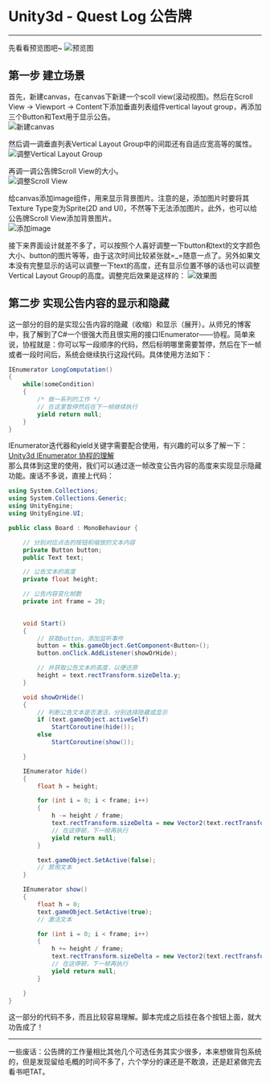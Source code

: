 # Unity3d - Quest Log 公告牌

---

先看看预览图吧~
![预览图][1]

## 第一步 建立场景
首先，新建canvas，在canvas下新建一个scoll view(滚动视图)。然后在Scroll View -> Viewport -> Content下添加垂直列表组件vertical layout group，再添加三个Button和Text用于显示公告。  
![新建canvas][2]

然后调一调垂直列表Vertical Layout Group中的间距还有自适应宽高等的属性。  
![调整Vertical Layout Group][3]

再调一调公告牌Scroll View的大小。  
![调整Scroll View][4]

给canvas添加image组件，用来显示背景图片。注意的是，添加图片时要将其Texture Type变为Sprite(2D and UI)，不然等下无法添加图片。此外，也可以给公告牌Scroll View添加背景图片。  
![添加image][5]

接下来界面设计就差不多了，可以按照个人喜好调整一下button和text的文字颜色大小、button的图片等等，由于这次时间比较紧张就=_=随意一点了。另外如果文本没有完整显示的话可以调整一下text的高度，还有显示位置不够的话也可以调整Vertical Layout Group的高度。调整完后效果是这样的：
![效果图][6]


## 第二步 实现公告内容的显示和隐藏
这一部分的目的是实现公告内容的隐藏（收缩）和显示（展开）。从师兄的博客中，我了解到了C#一个很强大而且很实用的接口IEnumerator——协程。简单来说，协程就是：你可以写一段顺序的代码，然后标明哪里需要暂停，然后在下一帧或者一段时间后，系统会继续执行这段代码。具体使用方法如下：
```c#
IEnumerator LongComputation()
{
    while(someCondition)
    {
        /* 做一系列的工作 */
        // 在这里暂停然后在下一帧继续执行
        yield return null;
    }
}
```
IEnumerator迭代器和yield关键字需要配合使用，有兴趣的可以多了解一下：[Unity3d IEnumerator 协程的理解][7]  
那么具体到这里的使用，我们可以通过逐一帧改变公告内容的高度来实现显示隐藏功能。废话不多说，直接上代码：
```c#
using System.Collections;
using System.Collections.Generic;
using UnityEngine;
using UnityEngine.UI;

public class Board : MonoBehaviour {

    // 分别对应点击的按钮和缩放的文本内容
    private Button button;
    public Text text;

    // 公告文本的高度
    private float height;

    // 公告内容变化帧数
    private int frame = 20;
    

    void Start()
    {
        // 获取button，添加监听事件
        button = this.gameObject.GetComponent<Button>();
        button.onClick.AddListener(showOrHide);

        // 并获取公告文本的高度，以便还原
        height = text.rectTransform.sizeDelta.y;
    }

    void showOrHide()
    {
        // 判断公告文本是否激活，分别选择隐藏或显示
        if (text.gameObject.activeSelf)
            StartCoroutine(hide());
        else
            StartCoroutine(show());

    }

    IEnumerator hide()
    {
        float h = height;

        for (int i = 0; i < frame; i++)
        {
            h -= height / frame;
            text.rectTransform.sizeDelta = new Vector2(text.rectTransform.sizeDelta.x, h);
            // 在这停顿，下一帧再执行
            yield return null;
        }

        text.gameObject.SetActive(false);
        // 禁用文本
    }

    IEnumerator show()
    {
        float h = 0;
        text.gameObject.SetActive(true);
        // 激活文本

        for (int i = 0; i < frame; i++)
        {
            h += height / frame;            
            text.rectTransform.sizeDelta = new Vector2(text.rectTransform.sizeDelta.x, h);
            // 在这停顿，下一帧再执行
            yield return null;
        }

    }
}
```
这一部分的代码不多，而且比较容易理解。脚本完成之后挂在各个按钮上面，就大功告成了！  

---

一些废话：公告牌的工作量相比其他几个可选任务其实少很多，本来想做背包系统的，但是发现留给毛概的时间不多了，六个学分的课还是不敢浪，还是赶紧做完去看书吧TAT。


  [1]: https://images-cdn.shimo.im/PKDvt6jdXy00Tz5H/GIF.gif
  [2]: https://images-cdn.shimo.im/SdbrThx7tmMd0SH6/image.png!thumbnail
  [3]: https://images-cdn.shimo.im/0sK4IPPGzsYiikSN/image.png!thumbnail
  [4]: https://images-cdn.shimo.im/tZz8qIrE808e6AwY/image.png!thumbnail
  [5]: https://images-cdn.shimo.im/3KE36P0yPl8SMEak/image.png!thumbnail
  [6]: https://images-cdn.shimo.im/RqEwadR4IW4nBfRH/image.png!thumbnail
  [7]: https://blog.csdn.net/jasonwang18/article/details/55519165
